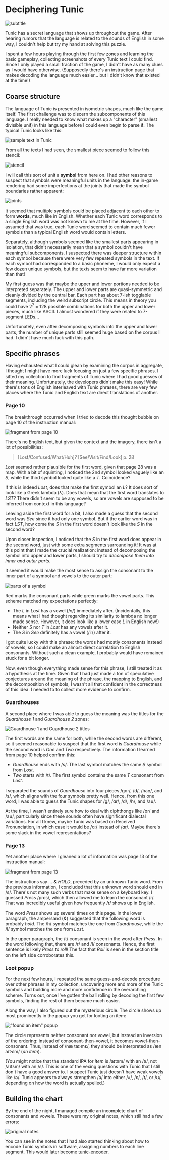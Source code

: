# Deciphering Tunic

![subtitle](img/subtitle.png)

Tunic has a secret language that shows up throughout the game. After hearing rumors that the language is related to the sounds of English in some way, I couldn't help but try my hand at solving this puzzle.

I spent a few hours playing through the first few zones and learning the basic gameplay, collecting screenshots of every Tunic text I could find. Since I only played a small fraction of the game, I didn't have as many clues as I would have otherwise. (Supposedly there's an instruction page that makes decoding the language much easier... but I didn't know that existed at the time!)

## Coarse structure

The language of Tunic is presented in isometric shapes, much like the game itself. The first challenge was to discern the subcomponents of this language. I really needed to know what makes up a "character" (smallest divisible unit) in this language before I could even begin to parse it. The typical Tunic looks like this:

![sample text in Tunic](img/sample_text.jpg)

From all the texts I had seen, the smallest piece seemed to follow this stencil:

![stencil](img/stencil.png)

I will call this sort of unit a **symbol** from here on. I had other reasons to suspect that symbols were meaningful units in the language: the in-game rendering had some imperfections at the joints that made the symbol boundaries rather apparent:

![joints](img/joints.jpg)

It seemed that multiple symbols could be placed adjacent to each other to form **words**, much like in English. Whether each Tunic word corresponds to a single English word was not known to me at the time. However, if I assumed that was true, each Tunic word seemed to contain much fewer symbols than a typical English word would contain letters.

Separately, although symbols seemed like the smallest parts appearing in isolation, that didn't necessarily mean that a symbol couldn't have meaningful subcomponents. I suspected there was deeper structure within each symbol because there were very few repeated symbols in the text. If each symbol had corresponded to a basic phoneme, I would only expect a [few dozen](https://en.wikipedia.org/wiki/English_phonology#Phonemes) unique symbols, but the texts seem to have far more variation than that!

My first guess was that maybe the upper and lower portions needed to be interpreted separately. The upper and lower parts are quasi-symmetric and cleanly divided by the central bar. Each part has about 7-ish togglable segments, including the weird subscript circle. This means in theory you could have 2<sup>7</sup> = 128 possible combinations for both the upper and lower pieces, much like ASCII. I almost wondered if they were related to 7-segment LEDs...

Unfortunately, even after decomposing symbols into the upper and lower parts, the number of unique parts still seemed huge based on the corpus I had. I didn't have much luck with this path.

## Specific phrases

Having exhausted what I could glean by examining the corpus in aggregate, I thought I might have more luck focusing on just a few specific phrases. I sifted my collection to find fragments of Tunic where I had good guesses of their meaning. Unfortunately, the developers didn't make this easy! While there's tons of English interleaved with Tunic phrases, there are very few places where the Tunic and English text are direct translations of another.

### Page 10

The breakthrough occurred when I tried to decode this thought bubble on page 10 of the instruction manual:

![fragment from page 10](img/page10_fragment.jpg)

There's no English text, but given the context and the imagery, there isn't a lot of possibilities:

> [Lost/Confused/What/Huh]? [See/Visit/Find/Look] p. 28

*Lost* seemed rather plausible for the first word, given that page 28 was a map. With a bit of squinting, I noticed the 2nd symbol looked vaguely like an *S*, while the third symbol looked quite like a *T*. Coincidence?

If this is indeed *Lost*, does that make the first symbol an *L*? It does sort of look like a Greek lambda (λ). Does that mean that the first word translates to *LST*? There didn't seem to be any vowels, so are vowels are supposed to be inferred from context in this language?

Leaving aside the first word for a bit, I also made a guess that the second word was *See* since it had only one symbol. But if the earlier word was in fact *LST*, how come the *S* in the first word doesn't look like the *S* in the second word?

Upon closer inspection, I noticed that the *S* in the first word does appear in the second word, just with some extra segments surrounding it! It was at this point that I made the crucial realization: instead of decomposing the symbol into upper and lower parts, I should try to *decompose them into inner and outer parts*.

It seemed it would make the most sense to assign the consonant to the inner part of a symbol and vowels to the outer part:

![parts of a symbol](img/symbol_parts.jpg)

Red marks the consonant parts while green marks the vowel parts. This scheme matched my expectations perfectly:

- The *L* in *Lost* has a vowel (/ɔ/) immediately after. (Incidentally, this means what I had thought regarding its similarity to lambda no longer made sense. However, it does look like a lower case *L* in English now!)
- Neither *S* nor *T* in *Lost* has any vowels after it.
- The *S* in *See* definitely has a vowel (/iː/) after it.

I got quite lucky with this phrase: the words had mostly consonants instead of vowels, so I could make an almost direct correlation to English consonants. Without such a clean example, I probably would have remained stuck for a bit longer.

Now, even though everything made sense for this phrase, I still treated it as a hypothesis at the time. Given that I had just made a ton of speculative conjectures around the meaning of the phrase, the mapping to English, and the decomposition of symbols, I wasn't all that confident in the correctness of this idea. I needed to to collect more evidence to confirm.

### Guardhouses

A second place where I was able to guess the meaning was the titles for the *Guardhouse 1* and *Guardhouse 2* zones:

![Guardhouse 1 and Guardhouse 2 titles](img/guardhouse_titles.jpg)

The first words are the same for both, while the second words are different, so it seemed reasonable to suspect that the first word is *Guardhouse* while the second word is *One* and *Two* respectively. The information I learned from page 10 helped confirm this:

- *Guardhouse* ends with /s/. The last symbol matches the same *S* symbol from *Lost*.
- *Two* starts with /t/. The first symbol contains the same *T* consonant from *Lost*.

I separated the sounds of *Guardhouse* into four pieces /gɑr/, /d/, /haʊ/, and /s/, which aligns with the four symbols pretty well. Hence, from this one word, I was able to guess the Tunic shapes for /g/, /ɑr/, /d/, /h/, and /aʊ/.

At the time, I wasn't entirely sure how to deal with diphthongs like /ɑr/ and /aʊ/, particularly since these sounds often have significant dialectal variations. For all I knew, maybe Tunic was based on Received Pronunciation, in which case it would be /ɑː/ instead of /ɑr/. Maybe there's some slack in the vowel representations?

### Page 13

Yet another place where I gleaned a lot of information was page 13 of the instruction manual:

![fragment from page 13](img/page13_fragment.jpg)

The instructions say *... & HOLD*, preceded by an unknown Tunic word. From the previous information, I concluded that this unknown word should end in /s/. There's not many such verbs that make sense on a keyboard key. I guessed *Press* /prɛs/, which then allowed me to learn the consonant /r/. That was incredibly useful given how frequently /r/ shows up in English.

The word *Press* shows up several times on this page. In the lower paragraph, the ampersand (*&*) suggested that the following word is probably *hold*. The /h/ symbol matches the one from *Guardhouse*, while the /l/ symbol matches the one from *Lost*.

In the upper paragraph, the /t/ consonant is seen in the word after *Press*. In the word following that, there are /r/ and /l/ consonants. Hence, the first sentence is likely *Press to roll!* The fact that *Roll* is seen in the section title on the left side corroborates this.

### Loot popup

For the next few hours, I repeated the same guess-and-decode procedure over other phrases in my collection, uncovering more and more of the Tunic symbols and building more and more confidence in the overarching scheme. Turns out, once I've gotten the ball rolling by decoding the first few symbols, finding the rest of them became much easier.

Along the way, I also figured out the mysterious circle. The circle shows up most prominently in the popup you get for looting an item:

!["found an item" popup](img/found_an_item.jpg)

The circle represents neither consonant nor vowel, but instead an inversion of the ordering: instead of consonant-then-vowel, it becomes vowel-then-consonant. Thus, instead of /næ taɪ·mɛ/, they should be interpreted as /æn aɪt·ɛm/ (*an item*).

(You might notice that the standard IPA for *item* is /aɪtəm/ with an /ə/, not /aɪtɛm/ with an /ɛ/. This is one of the vexing questions with Tunic that I still don't have a good answer to. I suspect Tunic just doesn't have weak vowels like /ə/. Tunic appears to always strengthen /ə/ into either /ʌ/, /ɛ/, /ɪ/, or /ʊ/, depending on how the word is actually spelled.)

## Building the chart

By the end of the night, I managed compile an incomplete chart of consonants and vowels. These were my original notes, which still had a few errors:

![original notes](img/original_notes.jpg)

You can see in the notes that I had also started thinking about how to encode Tunic symbols in software, assigning numbers to each line segment. This would later become [tunic-encoder](https://rufflewind.com/_urandom/tunic-encoder).
